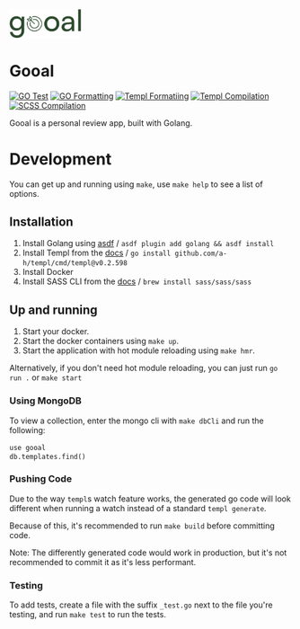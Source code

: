 <img src="assets/svg/logo.svg" width="128"/>

# Gooal
[![GO Test](https://github.com/hay-i/gooal/actions/workflows/go-test.yml/badge.svg)](https://github.com/hay-i/gooal/actions/workflows/go-test.yml/badge.svg)
[![GO Formatting](https://github.com/hay-i/gooal/actions/workflows/go-format.yml/badge.svg)](https://github.com/hay-i/gooal/actions/workflows/go-format.yml/badge.svg)
[![Templ Formatiing](https://github.com/hay-i/gooal/actions/workflows/templ-format.yml/badge.svg)](https://github.com/hay-i/gooal/actions/workflows/templ-format.yml/badge.svg)
[![Templ Compilation](https://github.com/hay-i/gooal/actions/workflows/templ-generate.yml/badge.svg)](https://github.com/hay-i/gooal/actions/workflows/templ-generate.yml/badge.svg)
[![SCSS Compilation](https://github.com/hay-i/gooal/actions/workflows/minify-css.yml/badge.svg)](https://github.com/hay-i/gooal/actions/workflows/minify-css.yml/badge.svg)

Gooal is a personal review app, built with Golang.

# Development

You can get up and running using `make`, use `make help` to see a list of options.

## Installation

1) Install Golang using [asdf](https://asdf-vm.com/guide/getting-started.html) / `asdf plugin add golang && asdf install`
2) Install Templ from the [docs](https://templ.guide/quick-start/installation) / `go install github.com/a-h/templ/cmd/templ@v0.2.598`
3) Install Docker
4) Install SASS CLI from the [docs](https://sass-lang.com/install/) / `brew install sass/sass/sass`

## Up and running

1) Start your docker.
2) Start the docker containers using `make up`.
3) Start the application with hot module reloading using `make hmr`.

Alternatively, if you don't need hot module reloading, you can just run `go run .` or `make start`

### Using MongoDB

To view a collection, enter the mongo cli with `make dbCli` and run the following:
```
use gooal
db.templates.find()
```

### Pushing Code

Due to the way `templ`s watch feature works, the generated go code will look different when running a watch instead of a standard `templ generate`.

Because of this, it's recommended to run `make build` before committing code.

Note: The differently generated code would work in production, but it's not recommended to commit it as it's less performant.

### Testing

To add tests, create a file with the suffix `_test.go` next to the file you're testing, and run `make test` to run the tests.
